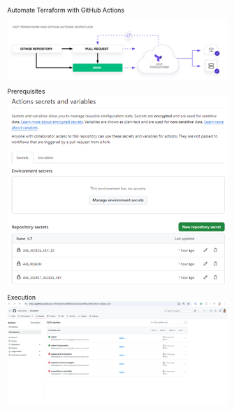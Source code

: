 Automate Terraform with GitHub Actions

![img.png](docs/uml.png)

Prerequisites
![img.png](docs/secrets.png)

Execution
![img.png](docs/actions_ui.png)
